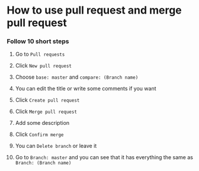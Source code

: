 # How to use pull request and merge pull request
### Follow 10 short steps

1. Go to `Pull requests`

2. Click `New pull request`

3. Choose `base: master` and `compare: (Branch name)`

4. You can edit the title or write some comments if you want 

5. Click `Create pull request`

6. Click `Merge pull request`

7. Add some description 

8. Click `Confirm merge`

9. You can `Delete branch` or leave it

10. Go to `Branch: master` and you can see that it has everything the same as `Branch: (Branch name)`


